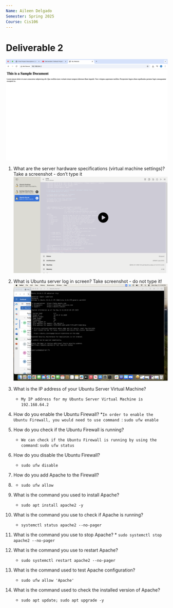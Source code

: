 ```yaml
---
Name: Aileen Delgado
Semester: Spring 2025
Course: Cis106
---
```


# Deliverable 2
![website screenshot](screenshotwebsite.png)

1. What are the server hardware specifications (virtual machine settings)? Take a screenshot - don’t type it
   ![Screenshot 1](screenshot1.png)

2. What is Ubuntu server log in screen? Take screenshot - do not type it!
    ![Screenshot 2](screenshot2.png)

3. What is the IP address of your Ubuntu Server Virtual Machine?
   * `My IP address for my Ubuntu Server Virtual Machine is 192.168.64.2` 
4. How do you enable the Ubuntu Firewall?
    *`In order to enable the Ubuntu Firewall, you would need to use command `: `sudo ufw enable`

5. How do you check if the Ubuntu Firewall is running?
   * `We can check if the Ubuntu Firewall is running by using the command`: `sudo ufw status`
6. How do you disable the Ubuntu Firewall?
   * `sudo ufw disable`
7. How do you add Apache to the Firewall?
8. * `sudo ufw allow`
9.  What is the command you used to install Apache?
    * `sudo apt install apache2 -y`
10. What is the command you use to check if Apache is running?
    * `systemctl status apache2 --no-pager`
11.  What is the command you use to stop Apache?
    * `sudo systemctl stop apache2 --no-pager`
12. What is the command you use to restart Apache?
    * `sudo systemctl restart apache2 --no-pager`
13. What is the command used to test Apache configuration?
    * `sudo ufw allow 'Apache'`
14. What is the command used to check the installed version of Apache?
    * `sudo apt update; sudo apt upgrade -y`

